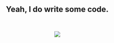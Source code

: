 <h2 p align="center">Yeah, I do write some code.</h2></br>
<p align="center">
  <img src="https://github-readme-stats.vercel.app/api?username=realaltffour&count_private=true&show_icons=true"/>
</p>
